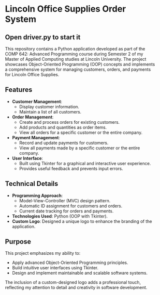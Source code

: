 # Lincoln Office Supplies Order System

## Open driver.py to start it

This repository contains a Python application developed as part of the COMP 642: Advanced Programming course during Semester 2 of my Master of Applied Computing studies at Lincoln University. The project showcases Object-Oriented Programming (OOP) concepts and implements a comprehensive system for managing customers, orders, and payments for Lincoln Office Supplies.

## Features
- **Customer Management**:
  - Display customer information.
  - Maintain a list of all customers.
- **Order Management**:
  - Create and process orders for existing customers.
  - Add products and quantities as order items.
  - View all orders for a specific customer or the entire company.
- **Payment Management**:
  - Record and update payments for customers.
  - View all payments made by a specific customer or the entire company.
- **User Interface**:
  - Built using Tkinter for a graphical and interactive user experience.
  - Provides useful feedback and prevents input errors.

## Technical Details
- **Programming Approach**:
  - Model-View-Controller (MVC) design pattern.
  - Automatic ID assignment for customers and orders.
  - Current date tracking for orders and payments.
- **Technologies Used**: Python (OOP with Tkinter).
- **Custom Logo**: Designed a unique logo to enhance the branding of the application.

## Purpose
This project emphasizes my ability to:
- Apply advanced Object-Oriented Programming principles.
- Build intuitive user interfaces using Tkinter.
- Design and implement maintainable and scalable software systems.

The inclusion of a custom-designed logo adds a professional touch, reflecting my attention to detail and creativity in software development.
